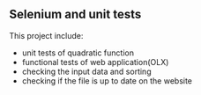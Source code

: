 ## Selenium and unit tests

This project include:

* unit tests of quadratic function 
* functional tests of web application(OLX) 
* checking the input data and sorting
* checking if the file is up to date on the website


